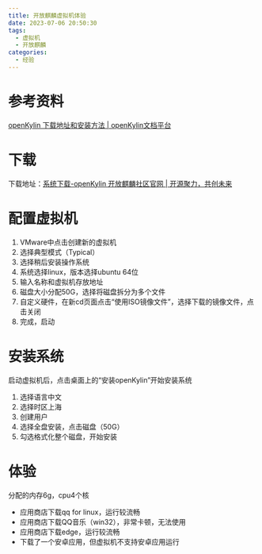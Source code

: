 ```yaml
---
title: 开放麒麟虚拟机体验
date: 2023-07-06 20:50:30
tags:
  - 虚拟机
  - 开放麒麟
categories:
  - 经验
---
```


# 参考资料

[openKylin 下载地址和安装方法 | openKylin文档平台](https://docs.openkylin.top/zh/社区参与指南/openKylin下载地址和安装方法)

# 下载

下载地址：[系统下载-openKylin 开放麒麟社区官网 | 开源聚力，共创未来](https://www.openkylin.top/downloads/)

# 配置虚拟机

1. VMware中点击创建新的虚拟机
2. 选择典型模式（Typical）
3. 选择稍后安装操作系统
4. 系统选择linux，版本选择ubuntu 64位
5. 输入名称和虚拟机存放地址
6. 磁盘大小分配50G，选择将磁盘拆分为多个文件
7. 自定义硬件，在新cd页面点击“使用ISO镜像文件”，选择下载的镜像文件，点击关闭
8. 完成，启动

# 安装系统

启动虚拟机后，点击桌面上的“安装openKylin”开始安装系统

1. 选择语言中文
2. 选择时区上海
3. 创建用户
4. 选择全盘安装，点击磁盘（50G）
5. 勾选格式化整个磁盘，开始安装

# 体验

分配的内存6g，cpu4个核

- 应用商店下载qq for linux，运行较流畅
- 应用商店下载QQ音乐（win32），非常卡顿，无法使用
- 应用商店下载edge，运行较流畅
- 下载了一个安卓应用，但虚拟机不支持安卓应用运行